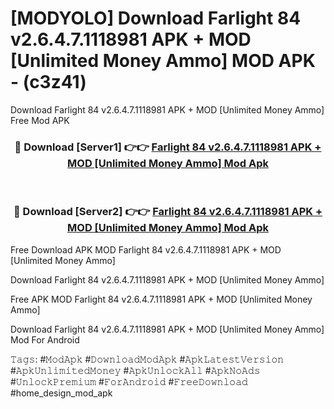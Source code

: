# [MODYOLO] Download Farlight 84 v2.6.4.7.1118981 APK + MOD [Unlimited Money Ammo] MOD APK - (c3z41)
Download Farlight 84 v2.6.4.7.1118981 APK + MOD [Unlimited Money Ammo] Free Mod APK

<div align="center">
<h3>🔴 Download [Server1] 👉👉 <a href="https://apk-comot.site?title=Farlight_84_v2.6.4.7.1118981_APK_+_MOD_[Unlimited_Money_Ammo]">Farlight 84 v2.6.4.7.1118981 APK + MOD [Unlimited Money Ammo] Mod Apk</a></h3><br>

<h3>🔴 Download [Server2] 👉👉 <a href="https://apk-comot.site?title=Farlight_84_v2.6.4.7.1118981_APK_+_MOD_[Unlimited_Money_Ammo]">Farlight 84 v2.6.4.7.1118981 APK + MOD [Unlimited Money Ammo] Mod Apk</a></h3>
</div>


Free Download APK MOD Farlight 84 v2.6.4.7.1118981 APK + MOD [Unlimited Money Ammo]

Download Farlight 84 v2.6.4.7.1118981 APK + MOD [Unlimited Money Ammo] 

Free APK MOD Farlight 84 v2.6.4.7.1118981 APK + MOD [Unlimited Money Ammo] 

Download Farlight 84 v2.6.4.7.1118981 APK + MOD [Unlimited Money Ammo] Mod For Android

𝚃𝚊𝚐𝚜: #𝙼𝚘𝚍𝙰𝚙𝚔 #𝙳𝚘𝚠𝚗𝚕𝚘𝚊𝚍𝙼𝚘𝚍𝙰𝚙𝚔 #𝙰𝚙𝚔𝙻𝚊𝚝𝚎𝚜𝚝𝚅𝚎𝚛𝚜𝚒𝚘𝚗 #𝙰𝚙𝚔𝚄𝚗𝚕𝚒𝚖𝚒𝚝𝚎𝚍𝙼𝚘𝚗𝚎𝚢 #𝙰𝚙𝚔𝚄𝚗𝚕𝚘𝚌𝚔𝙰𝚕𝚕 #𝙰𝚙𝚔𝙽𝚘𝙰𝚍𝚜 #𝚄𝚗𝚕𝚘𝚌𝚔𝙿𝚛𝚎𝚖𝚒𝚞𝚖 #𝙵𝚘𝚛𝙰𝚗𝚍𝚛𝚘𝚒𝚍 #𝙵𝚛𝚎𝚎𝙳𝚘𝚠𝚗𝚕𝚘𝚊𝚍 #home_design_mod_apk